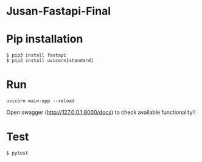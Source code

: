 # Jusan-Fastapi-Final

# Pip installation

```
$ pip3 install fastapi
$ pip3 install uvicorn[standard]
```

# Run

```
uvicorn main:app --reload
```

Open swagger (http://127.0.0.1:8000/docs) to check available functionality!!

# Test

`$ pytest`
